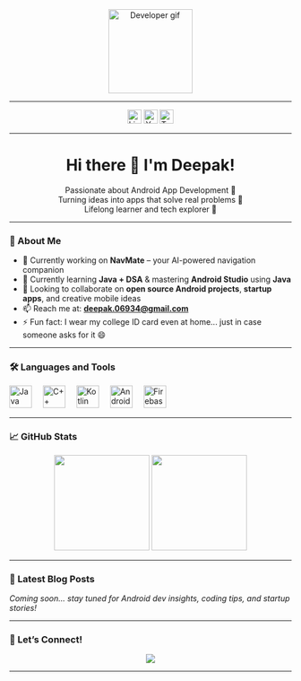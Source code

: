<div align="center">
  <img height="150" src="https://media3.giphy.com/media/v1.Y2lkPTc5MGI3NjExZzhscGo1bHN2OTByNGs4NTQybHRhdGw0YWQ3bXZwNmJ4OTFyY2k3NiZlcD12MV9pbnRlcm5hbF9naWZfYnlfaWQmY3Q9Zw/llarwdtFqG63IlqUR1/giphy.gif" alt="Developer gif"/>
</div>

---

<div align="center">
  <a href="#"><img src="https://img.shields.io/static/v1?message=LinkedIn&logo=linkedin&label=&color=0077B5&logoColor=white&labelColor=&style=for-the-badge" height="25" alt="LinkedIn" /></a>
  <a href="#"><img src="https://img.shields.io/static/v1?message=YouTube&logo=youtube&label=&color=FF0000&logoColor=white&labelColor=&style=for-the-badge" height="25" alt="YouTube" /></a>
  <a href="#"><img src="https://img.shields.io/static/v1?message=Twitter&logo=twitter&label=&color=1DA1F2&logoColor=white&labelColor=&style=for-the-badge" height="25" alt="Twitter" /></a>
</div>

---

<h1 align="center">Hi there 👋 I'm Deepak!</h1>

<p align="center">
  Passionate about Android App Development 🚀<br>
  Turning ideas into apps that solve real problems 📱<br>
  Lifelong learner and tech explorer 🌱
</p>

---

### 🚀 About Me

- 🔭 Currently working on **NavMate** – your AI-powered navigation companion
- 🌱 Currently learning **Java + DSA** & mastering **Android Studio** using **Java**
- 👯 Looking to collaborate on **open source Android projects**, **startup apps**, and creative mobile ideas
- 📫 Reach me at: **deepak.06934@gmail.com**
- ⚡ Fun fact: I wear my college ID card even at home... just in case someone asks for it 😄

---

### 🛠️ Languages and Tools

<div align="left">
  <img src="https://cdn.jsdelivr.net/gh/devicons/devicon/icons/java/java-original.svg" height="40" alt="Java logo"/>
  <img width="12" />
  <img src="https://cdn.jsdelivr.net/gh/devicons/devicon/icons/cplusplus/cplusplus-original.svg" height="40" alt="C++ logo"/>
  <img width="12" />
  <img src="https://cdn.jsdelivr.net/gh/devicons/devicon/icons/kotlin/kotlin-original.svg" height="40" alt="Kotlin logo"/>
  <img width="12" />
  <img src="https://cdn.jsdelivr.net/gh/devicons/devicon/icons/android/android-original.svg" height="40" alt="Android logo"/>
  <img width="12" />
  <img src="https://cdn.jsdelivr.net/gh/devicons/devicon/icons/firebase/firebase-plain-wordmark.svg" height="40" alt="Firebase logo"/>
</div>

---

### 📈 GitHub Stats

<div align="center">
  <img src="https://github-readme-stats.vercel.app/api?username=deepakdotdevs&show_icons=true&theme=radical" height="170" />
  <img src="https://streak-stats.demolab.com?user=deepakdotdevs&theme=radical&hide_border=false" height="170" />
</div>

---

### 📝 Latest Blog Posts

*Coming soon... stay tuned for Android dev insights, coding tips, and startup stories!*

---

### 🤝 Let’s Connect!

<p align="center">
  <a href="mailto:deepak.06934@gmail.com"><img src="https://img.shields.io/badge/-Email-red?style=for-the-badge&logo=gmail&logoColor=white" /></a>
</p>

---

###
